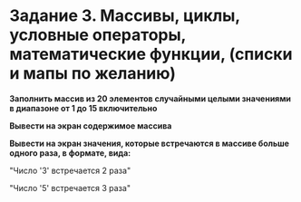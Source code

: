 # Задание 3. Массивы, циклы, условные операторы, математические функции, (списки и мапы по желанию)
**Заполнить массив из 20 элементов случайными целыми значениями в диапазоне от 1 до 15 включительно**

**Вывести на экран содержимое массива**

**Вывести на экран значения, которые встречаются в массиве больше одного раза, в формате, вида:**

  "Число '3' встречается 2 раза"
  
  "Число '5' встречается 3 раза"
